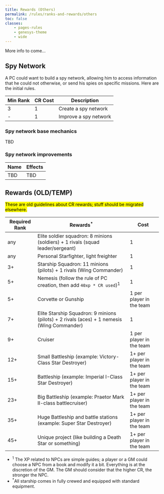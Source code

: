 ```yaml
---
title: Rewards (Others)
permalink: /rules/ranks-and-rewards/others
toc: false
classes:
    - pages-rules
    - genesys-theme
    - wide
---
```


More info to come...

## Spy Network

A PC could want to build a spy network, allowing him to access information that he could not otherwise, or send his spies on specific missions.
Here are the initial rules.

| Min Rank | CR Cost | Description           |
| -------- | ------- | --------------------- |
| 3        | 1       | Create a spy network  |
| -        | 1       | Improve a spy network |

### Spy network base mechanics

TBD

### Spy network improvements

| Name | Effects |
| ---- | ------- |
| TBD  | TBD     |

## Rewards (OLD/TEMP)

<mark>These are old guidelines about CR rewards; stuff should be migrated elsewhere.<mark>

| Required Rank | Rewards<sup>\*</sup>                                                                       | Cost                      |
| ------------- | ------------------------------------------------------------------------------------------ | ------------------------- |
| any           | Elite soldier squadron: 8 minions (soldiers) + 1 rivals (squad leader/sergeant)            | 1                         |
| any           | Personal Starfighter, light freighter                                                      | 1                         |
| 3+            | Starship Squadron: 11 minions (pilots) + 1 rivals (Wing Commander)                         | 1                         |
| 5+            | Nemesis (follow the rule of PC creation, then add `40xp * CR used`)<sup>1</sup>            | 1                         |
| 5+            | Corvette or Gunship                                                                        | 1 per player in the team  |
| 7+            | Elite Starship Squadron: 9 minions (pilots) + 2 rivals (aces) + 1 nemesis (Wing Commander) | 1                         |
| 9+            | Cruiser                                                                                    | 1 per player in the team  |
| 12+           | Small Battleship (example: Victory-Class Star Destroyer)                                   | 1+ per player in the team |
| 15+           | Battleship (example: Imperial I-Class Star Destroyer)                                      | 1+ per player in the team |
| 23+           | Big Battleship (example: Praetor Mark II-class battlecruiser)                              | 1+ per player in the team |
| 35+           | Huge Battleship and battle stations (example: Super Star Destroyer)                        | 1+ per player in the team |
| 45+           | Unique project (like building a Death Star or something)                                   | 1+ per player in the team |

-   <sup>1</sup> The XP related to NPCs are simple guides; a player or a GM could choose a NPC from a book and modify it a bit. Everything is at the discretion of the GM. The GM should consider that the higher CR, the stronger the NPC.
-   <sup>\*</sup>All starship comes in fully crewed and equipped with standard equipment.
